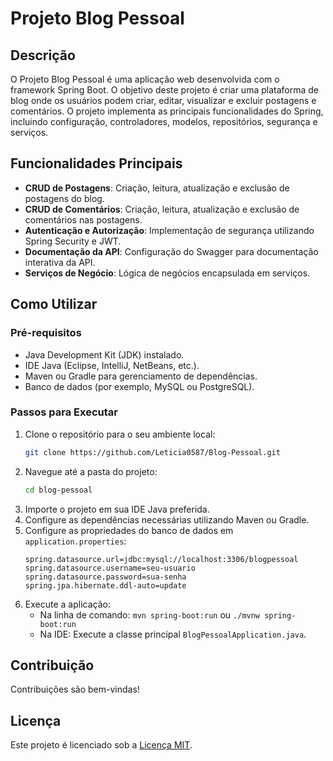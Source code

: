 # Projeto Blog Pessoal

## Descrição
O Projeto Blog Pessoal é uma aplicação web desenvolvida com o framework Spring Boot. O objetivo deste projeto é criar uma plataforma de blog onde os usuários podem criar, editar, visualizar e excluir postagens e comentários. O projeto implementa as principais funcionalidades do Spring, incluindo configuração, controladores, modelos, repositórios, segurança e serviços.

## Funcionalidades Principais
- **CRUD de Postagens**: Criação, leitura, atualização e exclusão de postagens do blog.
- **CRUD de Comentários**: Criação, leitura, atualização e exclusão de comentários nas postagens.
- **Autenticação e Autorização**: Implementação de segurança utilizando Spring Security e JWT.
- **Documentação da API**: Configuração do Swagger para documentação interativa da API.
- **Serviços de Negócio**: Lógica de negócios encapsulada em serviços.

## Como Utilizar

### Pré-requisitos
- Java Development Kit (JDK) instalado.
- IDE Java (Eclipse, IntelliJ, NetBeans, etc.).
- Maven ou Gradle para gerenciamento de dependências.
- Banco de dados (por exemplo, MySQL ou PostgreSQL).

### Passos para Executar
1. Clone o repositório para o seu ambiente local:
   ```bash
   git clone https://github.com/Leticia0587/Blog-Pessoal.git
   ```
2. Navegue até a pasta do projeto:
   ```bash
   cd blog-pessoal
   ```
3. Importe o projeto em sua IDE Java preferida.
4. Configure as dependências necessárias utilizando Maven ou Gradle.
5. Configure as propriedades do banco de dados em `application.properties`:
   ```properties
   spring.datasource.url=jdbc:mysql://localhost:3306/blogpessoal
   spring.datasource.username=seu-usuario
   spring.datasource.password=sua-senha
   spring.jpa.hibernate.ddl-auto=update
   ```
6. Execute a aplicação:
   - Na linha de comando: `mvn spring-boot:run` ou `./mvnw spring-boot:run`
   - Na IDE: Execute a classe principal `BlogPessoalApplication.java`.

## Contribuição
Contribuições são bem-vindas!

## Licença
Este projeto é licenciado sob a [Licença MIT](LICENSE).
